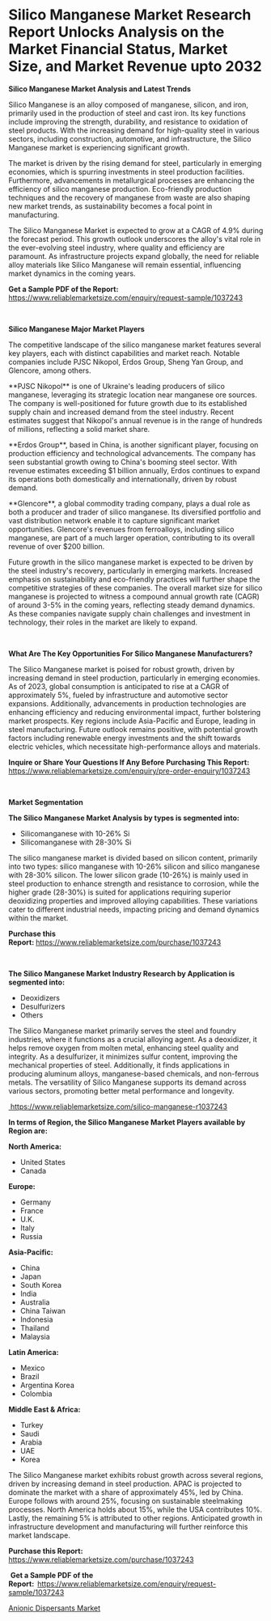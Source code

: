 <p><h1>Silico Manganese Market Research Report Unlocks Analysis on the Market Financial Status, Market Size, and Market Revenue upto 2032</h1></p><p><strong>Silico Manganese Market Analysis and Latest Trends</strong></p>
<p><p>Silico Manganese is an alloy composed of manganese, silicon, and iron, primarily used in the production of steel and cast iron. Its key functions include improving the strength, durability, and resistance to oxidation of steel products. With the increasing demand for high-quality steel in various sectors, including construction, automotive, and infrastructure, the Silico Manganese market is experiencing significant growth.</p><p>The market is driven by the rising demand for steel, particularly in emerging economies, which is spurring investments in steel production facilities. Furthermore, advancements in metallurgical processes are enhancing the efficiency of silico manganese production. Eco-friendly production techniques and the recovery of manganese from waste are also shaping new market trends, as sustainability becomes a focal point in manufacturing.</p><p>The Silico Manganese Market is expected to grow at a CAGR of 4.9% during the forecast period. This growth outlook underscores the alloy's vital role in the ever-evolving steel industry, where quality and efficiency are paramount. As infrastructure projects expand globally, the need for reliable alloy materials like Silico Manganese will remain essential, influencing market dynamics in the coming years.</p></p>
<p><strong>Get a Sample PDF of the Report:&nbsp;</strong> <a href="https://www.reliablemarketsize.com/enquiry/request-sample/1037243?utm_campaign=3460&utm_medium=2&utm_source=Github&utm_content=ia&utm_term=02042025&utm_id=silico-manganese">https://www.reliablemarketsize.com/enquiry/request-sample/1037243</a></p>
<p>&nbsp;</p>
<p><strong>Silico Manganese Major Market Players</strong></p>
<p><p>The competitive landscape of the silico manganese market features several key players, each with distinct capabilities and market reach. Notable companies include PJSC Nikopol, Erdos Group, Sheng Yan Group, and Glencore, among others.</p><p>**PJSC Nikopol** is one of Ukraine's leading producers of silico manganese, leveraging its strategic location near manganese ore sources. The company is well-positioned for future growth due to its established supply chain and increased demand from the steel industry. Recent estimates suggest that Nikopol's annual revenue is in the range of hundreds of millions, reflecting a solid market share.</p><p>**Erdos Group**, based in China, is another significant player, focusing on production efficiency and technological advancements. The company has seen substantial growth owing to China's booming steel sector. With revenue estimates exceeding $1 billion annually, Erdos continues to expand its operations both domestically and internationally, driven by robust demand.</p><p>**Glencore**, a global commodity trading company, plays a dual role as both a producer and trader of silico manganese. Its diversified portfolio and vast distribution network enable it to capture significant market opportunities. Glencore's revenues from ferroalloys, including silico manganese, are part of a much larger operation, contributing to its overall revenue of over $200 billion.</p><p>Future growth in the silico manganese market is expected to be driven by the steel industry's recovery, particularly in emerging markets. Increased emphasis on sustainability and eco-friendly practices will further shape the competitive strategies of these companies. The overall market size for silico manganese is projected to witness a compound annual growth rate (CAGR) of around 3-5% in the coming years, reflecting steady demand dynamics. As these companies navigate supply chain challenges and investment in technology, their roles in the market are likely to expand.</p></p>
<p>&nbsp;</p>
<p><strong>What Are The Key Opportunities For Silico Manganese Manufacturers?</strong></p>
<p><p>The Silico Manganese market is poised for robust growth, driven by increasing demand in steel production, particularly in emerging economies. As of 2023, global consumption is anticipated to rise at a CAGR of approximately 5%, fueled by infrastructure and automotive sector expansions. Additionally, advancements in production technologies are enhancing efficiency and reducing environmental impact, further bolstering market prospects. Key regions include Asia-Pacific and Europe, leading in steel manufacturing. Future outlook remains positive, with potential growth factors including renewable energy investments and the shift towards electric vehicles, which necessitate high-performance alloys and materials.</p></p>
<p><strong>Inquire or Share Your Questions If Any Before Purchasing This Report:</strong> <a href="https://www.reliablemarketsize.com/enquiry/pre-order-enquiry/1037243?utm_campaign=3460&utm_medium=2&utm_source=Github&utm_content=ia&utm_term=02042025&utm_id=silico-manganese">https://www.reliablemarketsize.com/enquiry/pre-order-enquiry/1037243</a></p>
<p>&nbsp;</p>
<p><strong>Market Segmentation</strong></p>
<p><strong>The Silico Manganese Market Analysis by types is segmented into:</strong></p>
<p><ul><li>Silicomanganese with 10-26% Si</li><li>Silicomanganese with 28-30% Si</li></ul></p>
<p><p>The silico manganese market is divided based on silicon content, primarily into two types: silico manganese with 10-26% silicon and silico manganese with 28-30% silicon. The lower silicon grade (10-26%) is mainly used in steel production to enhance strength and resistance to corrosion, while the higher grade (28-30%) is suited for applications requiring superior deoxidizing properties and improved alloying capabilities. These variations cater to different industrial needs, impacting pricing and demand dynamics within the market.</p></p>
<p><strong>Purchase this Report:&nbsp;</strong><a href="https://www.reliablemarketsize.com/purchase/1037243?utm_campaign=3460&utm_medium=2&utm_source=Github&utm_content=ia&utm_term=02042025&utm_id=silico-manganese">https://www.reliablemarketsize.com/purchase/1037243</a></p>
<p>&nbsp;</p>
<p><strong>The Silico Manganese Market Industry Research by Application is segmented into:</strong></p>
<p><ul><li>Deoxidizers</li><li>Desulfurizers</li><li>Others</li></ul></p>
<p><p>The Silico Manganese market primarily serves the steel and foundry industries, where it functions as a crucial alloying agent. As a deoxidizer, it helps remove oxygen from molten metal, enhancing steel quality and integrity. As a desulfurizer, it minimizes sulfur content, improving the mechanical properties of steel. Additionally, it finds applications in producing aluminum alloys, manganese-based chemicals, and non-ferrous metals. The versatility of Silico Manganese supports its demand across various sectors, promoting better metal performance and longevity.</p></p>
<p><a href="https://www.reliablemarketsize.com/silico-manganese-r1037243?utm_campaign=3460&utm_medium=2&utm_source=Github&utm_content=ia&utm_term=02042025&utm_id=silico-manganese">&nbsp;https://www.reliablemarketsize.com/silico-manganese-r1037243</a></p>
<p><strong>In terms of Region, the Silico Manganese Market Players available by Region are:</strong></p>
<p>
    <p> <strong> North America: </strong>
        <ul>
            <li>United States</li>
            <li>Canada</li>
        </ul>
        </p> 
    <p> <strong> Europe: </strong>
        <ul>
            <li>Germany</li>
            <li>France</li>
            <li>U.K.</li>
            <li>Italy</li>
            <li>Russia</li>
        </ul>
        </p> 
    <p> <strong> Asia-Pacific: </strong>
        <ul>
            <li>China</li>
            <li>Japan</li>
            <li>South Korea</li>
            <li>India</li>
            <li>Australia</li>
            <li>China Taiwan</li>
            <li>Indonesia</li>
            <li>Thailand</li>
            <li>Malaysia</li>
        </ul>
        </p> 
    <p> <strong> Latin America: </strong>
        <ul>
            <li>Mexico</li>
            <li>Brazil</li>
            <li>Argentina Korea</li>
            <li>Colombia</li>
        </ul>
        </p> 
    <p> <strong> Middle East & Africa: </strong>
        <ul>
            <li>Turkey</li>
            <li>Saudi</li>
            <li>Arabia</li>
            <li>UAE</li>
            <li>Korea</li>
        </ul>
    </p>
    </p>
<p><p>The Silico Manganese market exhibits robust growth across several regions, driven by increasing demand in steel production. APAC is projected to dominate the market with a share of approximately 45%, led by China. Europe follows with around 25%, focusing on sustainable steelmaking processes. North America holds about 15%, while the USA contributes 10%. Lastly, the remaining 5% is attributed to other regions. Anticipated growth in infrastructure development and manufacturing will further reinforce this market landscape.</p></p>
<p><strong>Purchase this Report: </strong><a href="https://www.reliablemarketsize.com/purchase/1037243?utm_campaign=3460&utm_medium=2&utm_source=Github&utm_content=ia&utm_term=02042025&utm_id=silico-manganese">https://www.reliablemarketsize.com/purchase/1037243</a></p>
<p>&nbsp;<strong>Get a Sample PDF of the Report:&nbsp;&nbsp;</strong><a href="https://www.reliablemarketsize.com/enquiry/request-sample/1037243?utm_campaign=3460&utm_medium=2&utm_source=Github&utm_content=ia&utm_term=02042025&utm_id=silico-manganese">https://www.reliablemarketsize.com/enquiry/request-sample/1037243</a></p>
<p><strong></strong></p>
<p><p><a href="https://github.com/kryshaprilbb/Market-Research-Report-List-1/blob/main/anionic-dispersants-market.md?utm_campaign=3460&utm_medium=2&utm_source=Github&utm_content=ia&utm_term=02042025&utm_id=silico-manganese">Anionic Dispersants Market</a></p></p>